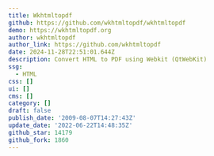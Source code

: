 ```yaml
---
title: Wkhtmltopdf
github: https://github.com/wkhtmltopdf/wkhtmltopdf
demo: https://wkhtmltopdf.org
author: wkhtmltopdf
author_link: https://github.com/wkhtmltopdf
date: 2024-11-28T22:51:01.644Z
description: Convert HTML to PDF using Webkit (QtWebKit)
ssg:
  - HTML
css: []
ui: []
cms: []
category: []
draft: false
publish_date: '2009-08-07T14:27:43Z'
update_date: '2022-06-22T14:48:35Z'
github_star: 14179
github_fork: 1860
---
```

